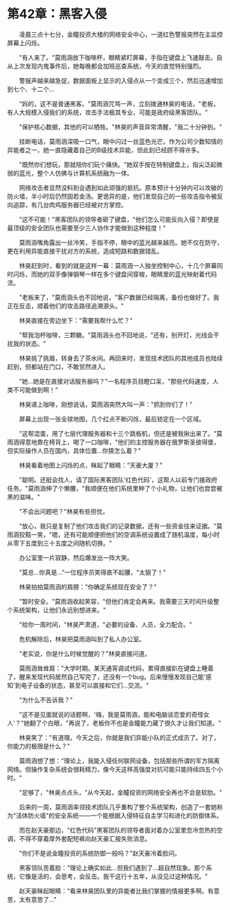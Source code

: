# 第42章：黑客入侵

　　凌晨三点十七分，金瞳投资大楼的网络安全中心，一道红色警报突然在主监控屏幕上闪烁。

　　"有人来了。"莫雨涵放下咖啡杯，眼睛紧盯屏幕，手指在键盘上飞速敲击。自从上次发现内鬼事件后，她每晚都会加班巡查系统，今天的直觉特别强烈。

　　警报声越来越急促，数据面板上显示的入侵点从一个变成三个，然后迅速增加到七个、十二个...

　　"妈的，这不是普通黑客。"莫雨涵咒骂一声，立刻拨通林昊的电话，"老板，有人大规模入侵我们的系统，攻击手法极其专业，可能是政府级黑客团队。"

　　"保护核心数据，其他的可以牺牲。"林昊的声音异常清醒，"我二十分钟到。"

　　挂断电话，莫雨涵深吸一口气，眼中闪过一丝蓝色光芒。作为公司少数知情的异能者之一，她一直隐藏着自己的B级技术异能，但此刻已经顾不得许多。

　　"既然你们想玩，那就陪你们玩个痛快。"她双手按在特制键盘上，指尖泛起微弱的蓝光，整个人仿佛与计算机系统融为一体。

　　网络攻击者显然没料到会遇到如此顽强的抵抗。原本预计十分钟内可以攻破的防火墙，半小时后仍然固若金汤。更诡异的是，他们发现自己的一些攻击指令被反向追踪，有几台肉鸡服务器已经被对方掌控。

　　"这不可能！"黑客团队的领导者砸了键盘，"他们怎么可能反向入侵？即使是最顶级的安全团队也需要至少三人协作才能做到这种程度！"

　　莫雨涵嘴角露出一丝冷笑，手指不停，眼中的蓝光越来越亮。她不仅在防守，更在利用异能直接干扰对方的系统，造成短路和数据错乱。

　　林昊赶到时，看到的就是这样一幕：莫雨涵一人独坐控制中心，十几个屏幕同时闪烁，而她的双手像弹钢琴一样在多个键盘间穿梭，眼睛里的蓝光映射着代码流。

　　"老板来了，"莫雨涵头也不回地说，"客户数据已经隔离，备份也做好了。我正在反击，顺着他们的攻击路径追溯源头。"

　　林昊直接在旁边坐下："需要我帮什么忙？"

　　"帮我泡杯咖啡，三颗糖。"莫雨涵头也不回地说，"还有，别开灯，光线会干扰我的状态。"

　　林昊挑了挑眉，转身去了茶水间。再回来时，发现技术团队的其他成员也陆续赶到，但都站在门口，不敢贸然进入。

　　"她...她是在直接对话服务器吗？"一名程序员目瞪口呆，"那些代码速度，人类不可能做到啊！"

　　林昊递上咖啡，刚想说话，莫雨涵突然大叫一声："抓到你们了！"

　　屏幕上出现一张全球地图，几个红点不断闪烁，最后锁定在一个区域。

　　"这帮混蛋，用了七层代理服务器和十三个跳板机，但还是被我揪出来了。"莫雨涵得意地靠在椅背上，喝了一口咖啡，"他们的主控服务器在俄罗斯圣彼得堡，但实际操作人员在国内，具体位置...你猜怎么着？"

　　林昊看着地图上闪烁的点，眯起了眼睛："天豪大厦？"

　　"聪明。还挺会找人，请了国际黑客团队'红色代码'，这帮人以前专门接政府任务。"莫雨涵伸了个懒腰，"我顺便在他们系统里种了个小礼物，让他们也尝尝被黑的滋味。"

　　"不会出问题吧？"林昊有些担忧。

　　"放心，我只是复制了他们攻击我们的记录数据，还有一些资金往来证据。"莫雨涵狡黠一笑，"嗯，还有可能顺便把他们的空调系统设置成了随机温度，每小时从零下五度到三十五度之间随机切换。"

　　办公室里一片寂静，然后爆发出一阵大笑。

　　"莫总...你真是..."一位程序员笑得直不起腰，"太狠了！"

　　林昊拍拍莫雨涵的肩膀："你确定系统现在安全了？"

　　"暂时安全。"莫雨涵收起笑容，"但他们肯定会再来。我需要三天时间升级整个系统架构，让他们永远别想进来。"

　　"给你一周时间，"林昊严肃道，"必要的设备、人员，全力配合。"

　　危机解除后，林昊把莫雨涵叫到了私人办公室。

　　"老实说，你是什么时候觉醒的？"林昊直接问道。

　　莫雨涵耸耸肩："大学时期。某天通宵调试代码，累得直接趴在键盘上睡着了，醒来发现代码居然自己写完了，还没有一个bug。后来慢慢发现自己能'感知'到电子设备的状态，甚至可以直接和它们...交流。"

　　"为什么不告诉我？"

　　"这不是见面就说的话题啊，'嗨，我是莫雨涵，能和电脑谈恋爱的奇怪女人'？"她翻了个白眼，"再说了，老板你不也是金瞳能力藏了很久才让我们知道。"

　　林昊笑了："有道理。今天之后，你就是我们异能小队的正式成员了。对了，你能力的极限是什么？"

　　莫雨涵想了想："理论上，我能入侵任何联网设备，包括那些所谓的军方隔离网络。但操作复杂系统会很耗精力，像今天这样高强度对抗可能只能持续四五个小时。"

　　"足够了，"林昊点点头，"从今天起，金瞳投资的网络安全再也不会是软肋。"

　　后来的一周，莫雨涵率领技术团队几乎重构了整个系统架构，创造了一套她称为"活体防火墙"的安全系统——一个能根据入侵特征自主学习和进化的防御体系。

　　而在赵天豪那边，"红色代码"黑客团队的领导者面对着办公室里忽冷忽热的空调，不得不穿着厚外套配短裤向赵天豪汇报失败消息。

　　"你们不是说金瞳投资的系统防御一般吗？"赵天豪冷着脸问。

　　黑客领队苦着脸："理论上确实如此...但我们遇到了...超自然现象。那个系统，它像是活的，会思考，会反击。我干这行十五年，从没见过这种情况。"

　　赵天豪眯起眼睛："看来林昊团队里的异能者比我们掌握的情报更多啊。有意思，太有意思了..." 